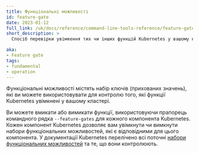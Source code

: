 ```yaml
---
title: Функціональні можливості
id: feature-gate
date: 2023-01-12
full_link: /uk/docs/reference/command-line-tools-reference/feature-gates/
short_description: >
  Спосіб перевірки увімкення тих чи інших функцій Kubernetes у вашому кластері.

aka: 
- Feature gate
tags:
- fundamental
- operation
---
```


Функціональні можливості містять набір ключів (прихованих значень), які ви можете використовувати для контролю того, які функції Kubernetes увімкнені у вашому кластері.

<!--more-->

Ви можете вмикати або вимикати функції, використовуючи прапорець командного рядка `--feature-gates` для кожного компонента Kubernetes. Кожен компонент Kubernetes дозволяє вам увімкнути чи вимкнути набори функціональних можливостей, які є відповідними для цього компонента. У документації Kubernetes перелічено всі поточні [набори функціональних можливостей](/uk/docs/reference/command-line-tools-reference/feature-gates/) та те, що вони контролюють.
